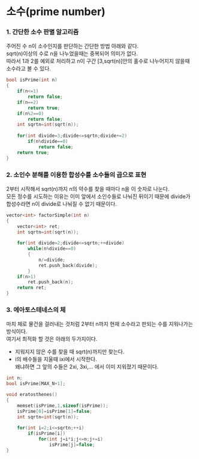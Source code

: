 # 소수(prime number) 
### 1. 간단한 소수 판별 알고리즘 
주어진 수 n이 소수인지를 판단하는 간단한 방법 아래와 같다.  
sqrt(n)이상의 수로 n을 나누었을때는 중복되어 의미가 없다.  
따라서 1과 2를 예외로 처리하고 n이 구간 [3,sqrt(n)]안의 홀수로 나누어지지 않을때 소수라고 볼 수 있다.  
```c++
bool isPrime(int n) 
{
    if(n<=1)
        return false;
    if(n==2)
        return true;
    if(n%2==0)
        return false;
    int sqrtn=int(sqrt(n));
    
    for(int divide=3;divide<=sqrtn;divide+=2)
        if(n%divide==0)
            return false;
    return true;
}
```
### 2. 소인수 분해를 이용한 합성수를 소수들의 곱으로 표현 
2부터 시작해서 sqrt(n)까지 n의 약수를 찾을 때마다 n을 이 숫자로 나눈다.  
모든 정수를 시도하는 이유는 이미 앞에서 소인수들로 나눠진 뒤이기 때문에 divide가 합성수라면 n이 divide로 나눠질 수 없기 때문이다.  
```c++
vector<int> factorSimple(int n)
{
    vector<int> ret;
    int sqrtn=int(sqrt(n));
    
    for(int divide=2;divide<=sqrtn;++divide)
        while(n%divide==0)
        {
            n/=divide;
            ret.push_back(divide);
        }
    if(n>1)
        ret.push_back(n);
    return ret;
}
```
### 3. 에아토스테네스의 체
마치 체로 물건을 걸러내는 것처럼 2부터 n까지 현재 소수라고 판되는 수를 지워나가는 방식이다.  
여기서 최적화 할 것은 아래의 두가지이다. 
- 지워지지 않은 수를 찾을 때 sqrt(n)까지만 찾는다.  
- i의 배수들을 지울때 ixi에서 시작한다.  
왜냐하면 그 앞의 수들은 2xi, 3xi,... 에서 이미 지워졌기 때문이다.  
```c++
int n;
bool isPrime[MAX_N+1];

void eratosthenes()
{
    memset(isPrime,1,sizeof(isPrime));
    isPrime[0]=isPrime[1]=false;
    int sqrtn=int(sqrt(n));
    
    for(int i=2;i<=sqrtn;++i)
        if(isPrime[i])
            for(int j=i*i;j<=n;j+=i)
                isPrime[j]=false;
}
```
